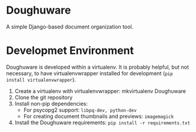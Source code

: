 Doughuware
==========

A simple Django-based document organization tool. 


Developmet Environment
======================
Doughuware is developed within a virtualenv. It is probably helpful, but not necessary, to have virtualenvwrapper installed for development (`pip install virtualenvwrapper`). 

1) Create a virtualenv with virtualenvwrapper: mkvirtualenv Doughuware  
2) Clone the git repository  
3) Install non-pip dependencies: 
   * For psycopg2 support: `libpq-dev, python-dev`  
   * For creating document thumbnails and previews: `imagemagick`  
4) Install the Doughuware requirements: `pip install -r requirements.txt`
